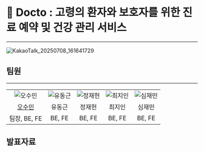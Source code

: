 # 🏥 Docto : 고령의 환자와 보호자를 위한 진료 예약 및 건강 관리 서비스
---
![KakaoTalk_20250708_161641729](https://github.com/user-attachments/assets/291d210e-f2ef-45a1-bc80-0e150988fa14)


## 팀원
---

| | | | | |
|:---:|:---:|:---:|:---:|:---:|
| ![오수민](https://github.com/user-attachments/assets/546f6d85-6562-4773-8de1-ab3f454be6e5) | ![유동근](https://github.com/user-attachments/assets/ce304ba2-c2d3-4f3f-b2ab-7e4d4b035770) | ![정재헌](https://github.com/user-attachments/assets/034306e0-3296-458a-a42f-1ca079ba79be) | ![최지인](https://github.com/user-attachments/assets/a75d1295-c7af-472b-91ba-4bd958db02b3) | ![심재민](https://github.com/user-attachments/assets/d7ba250f-9f86-40bf-a188-37d165a3fc5a) |
| [오수민](https://github.com/OhSoomin812) | 유동근 | 정재헌 | 최지인 | 심재민 |
| 팀장, BE, FE | BE, FE | BE, FE | BE, FE | BE, FE |



## 발표자료
